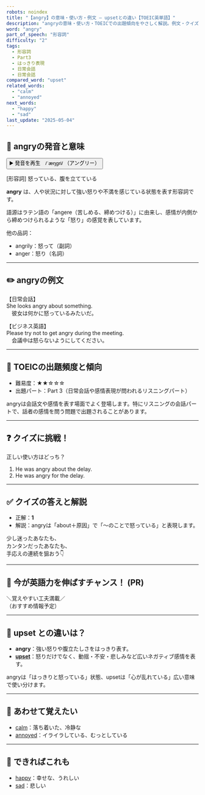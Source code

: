 ```yaml
---
robots: noindex
title: "【angry】の意味・使い方・例文 ― upsetとの違い【TOEIC英単語】"
description: "angryの意味・使い方・TOEICでの出題傾向をやさしく解説。例文・クイズ付きでupsetとの違いもわかりやすく学べます。"
word: "angry"
part_of_speech: "形容詞"
difficulty: "2"
tags:
  - 形容詞
  - Part3
  - はっきり表現
  - 日常会話
  - 日常会話
compared_word: "upset"
related_words:
  - "calm"
  - "annoyed"
next_words:
  - "happy"
  - "sad"
last_update: "2025-05-04"
---
```


## 🔰 angryの発音と意味

<button class="play-audio" onclick="playTTS('angry')">
  <span class="play-audio-main">
    ▶️ 発音を再生　/ˈæŋɡri/
  </span>
  <span class="play-audio-sub">
    （アングリー）
  </span>
</button>

[形容詞] 怒っている、腹を立てている

**angry** は、人や状況に対して強い怒りや不満を感じている状態を表す形容詞です。

語源はラテン語の「angere（苦しめる、締めつける）」に由来し、感情が内側から締めつけられるような「怒り」の感覚を表しています。

他の品詞：  
- angrily：怒って（副詞）
- anger：怒り（名詞）

---

## ✏️ angryの例文

【日常会話】  
She looks angry about something.  
　彼女は何かに怒っているみたいだ。

【ビジネス英語】  
Please try not to get angry during the meeting.  
　会議中は怒らないようにしてください。

---

## 🎯 TOEICの出題頻度と傾向

- 難易度：★★☆☆☆
- 出題パート：Part 3（日常会話や感情表現が問われるリスニングパート）

angryは会話文や感情を表す場面でよく登場します。特にリスニングの会話パートで、話者の感情を問う問題で出題されることがあります。

---

## ❓ クイズに挑戦！

正しい使い方はどっち？

1. He was angry about the delay.  
2. He was angry for the delay.

---

## ✅ クイズの答えと解説

- 正解：**1**
- 解説：angryは「about＋原因」で「～のことで怒っている」と表現します。

少し迷ったあなたも、  
カンタンだったあなたも、  
手応えの連続を狙おう👇️

---

## 🚀 今が英語力を伸ばすチャンス！ (PR)

<div class="info-center">
＼覚えやすい工夫満載／<br>  
（おすすめ情報予定）
</div>

---

## 🤔  upset との違いは？

- **angry**：強い怒りや腹立たしさをはっきり表す。
- **[upset](/word/upset)**：怒りだけでなく、動揺・不安・悲しみなど広いネガティブ感情を表す。

angryは「はっきりと怒っている」状態、upsetは「心が乱れている」広い意味で使い分けます。

---

## 🧩 あわせて覚えたい

- [calm](/word/calm)：落ち着いた、冷静な
- [annoyed](/word/annoyed)：イライラしている、むっとしている

---

## 📖 できればこれも

- [happy](/word/happy)：幸せな、うれしい
- [sad](/word/sad)：悲しい


<!-- cvid: aid35_bid29 -->
